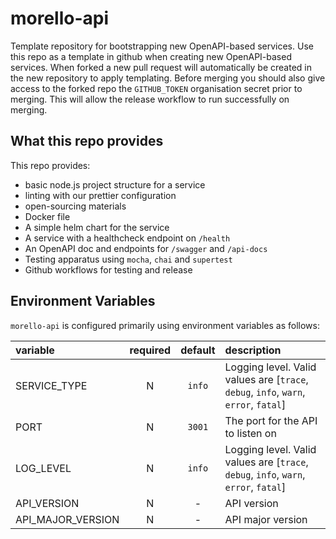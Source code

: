 # morello-api

Template repository for bootstrapping new OpenAPI-based services. Use this repo as a template in github when creating new OpenAPI-based services. When forked a new pull request will automatically be created in the new repository to apply templating. Before merging you should also give access to the forked repo the `GITHUB_TOKEN` organisation secret prior to merging. This will allow the release workflow to run successfully on merging.

## What this repo provides

This repo provides:

- basic node.js project structure for a service
- linting with our prettier configuration
- open-sourcing materials
- Docker file
- A simple helm chart for the service
- A service with a healthcheck endpoint on `/health`
- An OpenAPI doc and endpoints for `/swagger` and `/api-docs`
- Testing apparatus using `mocha`, `chai` and `supertest`
- Github workflows for testing and release

## Environment Variables

`morello-api` is configured primarily using environment variables as follows:

| variable          | required | default | description                                                                          |
| :---------------- | :------: | :-----: | :----------------------------------------------------------------------------------- |
| SERVICE_TYPE      |    N     | `info`  | Logging level. Valid values are [`trace`, `debug`, `info`, `warn`, `error`, `fatal`] |
| PORT              |    N     | `3001`  | The port for the API to listen on                                                    |
| LOG_LEVEL         |    N     | `info`  | Logging level. Valid values are [`trace`, `debug`, `info`, `warn`, `error`, `fatal`] |
| API_VERSION       |    N     |    -    | API version                                                                          |
| API_MAJOR_VERSION |    N     |    -    | API major version                                                                    |
